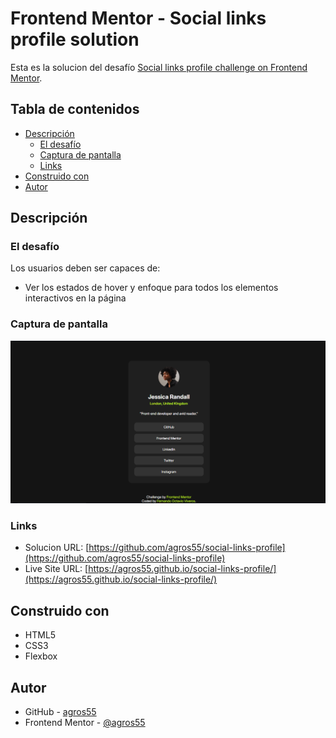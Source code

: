 # Frontend Mentor - Social links profile solution

Esta es la solucion del desafío [Social links profile challenge on Frontend Mentor](https://www.frontendmentor.io/challenges/social-links-profile-UG32l9m6dQ). 

## Tabla de contenidos

- [Descripción](#descripcion)
  - [El desafío](#el-desafio)
  - [Captura de pantalla](#captura-de-pantalla)
  - [Links](#links)
- [Construido con](#construido-con)
- [Autor](#autor)


## Descripción

### El desafío

Los usuarios deben ser capaces de:

- Ver los estados de hover y enfoque para todos los elementos interactivos en la página

### Captura de pantalla

![Captura de pantalla](./Captura.png)

### Links

- Solucion URL: [https://github.com/agros55/social-links-profile](https://github.com/agros55/social-links-profile)
- Live Site URL: [https://agros55.github.io/social-links-profile/](https://agros55.github.io/social-links-profile/)

## Construido con

- HTML5
- CSS3
- Flexbox


## Autor

- GitHub - [agros55](https://github.com/agros55/)
- Frontend Mentor - [@agros55](https://www.frontendmentor.io/profile/agros55)
